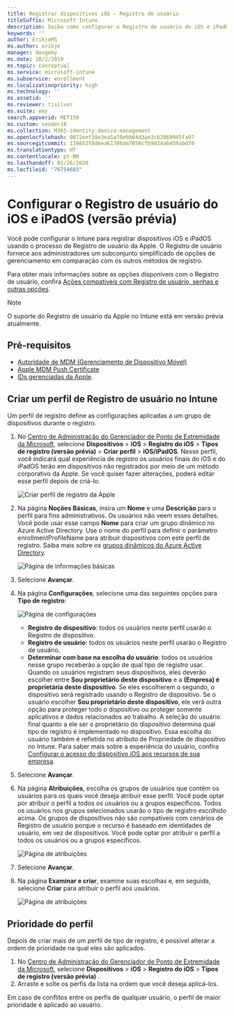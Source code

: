 ```yaml
---
title: Registrar dispositivos iOS – Registro de usuário
titleSuffix: Microsoft Intune
description: Saiba como configurar o Registro de usuário do iOS e iPadOS.
keywords: ''
author: ErikjeMS
ms.author: erikje
manager: dougeby
ms.date: 10/2/2019
ms.topic: conceptual
ms.service: microsoft-intune
ms.subservice: enrollment
ms.localizationpriority: high
ms.technology: ''
ms.assetid: ''
ms.reviewer: tisilver
ms.suite: ems
search.appverid: MET150
ms.custom: seodec18
ms.collection: M365-identity-device-management
ms.openlocfilehash: 0872eef38e3ea5a70ebb64d3ae3c62069045fa97
ms.sourcegitcommit: 139853f8d6ea61786da7056cfb9024a6459abd70
ms.translationtype: HT
ms.contentlocale: pt-BR
ms.lasthandoff: 01/26/2020
ms.locfileid: "76754603"
---
```

# <a name="set-up-ios-and-ipados-user-enrollment-preview"></a>Configurar o Registro de usuário do iOS e iPadOS (versão prévia)

Você pode configurar o Intune para registrar dispositivos iOS e iPadOS usando o processo de Registro de usuário da Apple. O Registro de usuário fornece aos administradores um subconjunto simplificado de opções de gerenciamento em comparação com os outros métodos de registro.

Para obter mais informações sobre as opções disponíveis com o Registro de usuário, confira [Ações compatíveis com Registro de usuário, senhas e outras opções](ios-user-enrollment-supported-actions.md).

> [!NOTE]
> O suporte do Registro de usuário da Apple no Intune está em versão prévia atualmente.

## <a name="prerequisites"></a>Pré-requisitos
- [Autoridade de MDM (Gerenciamento de Dispositivo Móvel)](../fundamentals/mdm-authority-set.md)
- [Apple MDM Push Certificate](apple-mdm-push-certificate-get.md)
- [IDs gerenciadas da Apple](https://support.apple.com/guide/apple-business-manager/mdm1c9622977/web).

## <a name="create-a-user-enrollment-profile-in-intune"></a>Criar um perfil de Registro de usuário no Intune

Um perfil de registro define as configurações aplicadas a um grupo de dispositivos durante o registro. 

1. No [Centro de Administração do Gerenciador de Ponto de Extremidade da Microsoft](https://go.microsoft.com/fwlink/?linkid=2109431), selecione **Dispositivos** > **iOS** > **Registro do iOS** > **Tipos de registro (versão prévia)**  > **Criar perfil** > **iOS/iPadOS**. Nesse perfil, você indicará qual experiência de registro os usuários finais do iOS e do iPadOS terão em dispositivos não registrados por meio de um método corporativo da Apple. Se você quiser fazer alterações, poderá editar esse perfil depois de criá-lo.

    ![Criar perfil de registro da Apple](./media/ios-user-enrollment/create-profile.png)

2. Na página **Noções Básicas**, insira um **Nome** e uma **Descrição** para o perfil para fins administrativos. Os usuários não veem esses detalhes. Você pode usar esse campo **Nome** para criar um grupo dinâmico no Azure Active Directory. Use o nome do perfil para definir o parâmetro enrollmentProfileName para atribuir dispositivos com este perfil de registro. Saiba mais sobre os [grupos dinâmicos do Azure Active Directory](https://docs.microsoft.com/azure/active-directory/active-directory-groups-dynamic-membership-azure-portal#rules-for-devices).

    ![Página de informações básicas](./media/ios-user-enrollment/basics-page.png)


3. Selecione **Avançar**.

4. Na página **Configurações**, selecione uma das seguintes opções para **Tipo de registro**:

    ![Página de configurações](./media/ios-user-enrollment/settings-page.png)

    - **Registro de dispositivo**: todos os usuários neste perfil usarão o Registro de dispositivo.
    - **Registro de usuário**: todos os usuários neste perfil usarão o Registro de usuário.
    - **Determinar com base na escolha do usuário**: todos os usuários nesse grupo receberão a opção de qual tipo de registro usar. Quando os usuários registram seus dispositivos, eles deverão escolher entre **Sou proprietário deste dispositivo** e a **(Empresa) é proprietária deste dispositivo**. Se eles escolherem o segundo, o dispositivo será registrado usando o Registro de dispositivo. Se o usuário escolher **Sou proprietário deste dispositivo**, ele verá outra opção para proteger todo o dispositivo ou proteger somente aplicativos e dados relacionados ao trabalho. A seleção do usuário final quanto a ele ser o proprietário do dispositivo determina qual tipo de registro é implementado no dispositivo. Essa escolha do usuário também é refletida no atributo de Propriedade de dispositivo no Intune. Para saber mais sobre a experiência do usuário, confira [Configurar o acesso do dispositivo iOS aos recursos de sua empresa](https://docs.microsoft.com/intune-user-help/enroll-your-device-in-intune-ios).
    
5. Selecione **Avançar**.

6. Na página **Atribuições**, escolha os grupos de usuários que contêm os usuários para os quais você deseja atribuir esse perfil. Você pode optar por atribuir o perfil a todos os usuários ou a grupos específicos. Todos os usuários nos grupos selecionados usarão o tipo de registro escolhido acima. Os grupos de dispositivos não são compatíveis com cenários de Registro de usuário porque o recurso é baseado em identidades de usuário, em vez de dispositivos. Você pode optar por atribuir o perfil a todos os usuários ou a grupos específicos.

    ![Página de atribuições](./media/ios-user-enrollment/assignments-page.png)

7. Selecione **Avançar**.

8. Na página **Examinar e criar**, examine suas escolhas e, em seguida, selecione **Criar** para atribuir o perfil aos usuários.

    ![Página de atribuições](./media/ios-user-enrollment/assignments-page.png)


## <a name="profile-priority"></a>Prioridade do perfil

Depois de criar mais de um perfil de tipo de registro, é possível alterar a ordem de prioridade na qual eles são aplicados.

1. No [Centro de Administração do Gerenciador de Ponto de Extremidade da Microsoft](https://go.microsoft.com/fwlink/?linkid=2109431), selecione **Dispositivos** > **iOS** > **Registro do iOS** > **Tipos de registro (versão prévia)** .
2. Arraste e solte os perfis da lista na ordem que você deseja aplicá-los.

Em caso de conflitos entre os perfis de qualquer usuário, o perfil de maior prioridade é aplicado ao usuário.


